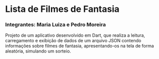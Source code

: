 # Lista de Filmes de Fantasia
<h3>Integrantes: Maria Luiza e Pedro Moreira</h3>
Projeto de um aplicativo desenvolvido em Dart, que realiza a leitura, carregamento e exibição de dados de um arquivo JSON contendo informações sobre filmes de fantasia, apresentando-os na tela de forma aleatória, simulando um sorteio.

